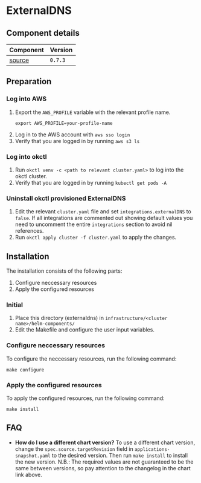 # ExternalDNS

## Component details

| Component                                                                     | Version  |
| ----------------------------------------------------------------------------- | -------- |
| [source](https://github.com/kubernetes-sigs/external-dns/releases/tag/v0.7.3) | `0.7.3`  |

## Preparation

### Log into AWS

1. Export the `AWS_PROFILE` variable with the relevant profile name.
    ```shell
    export AWS_PROFILE=your-profile-name
    ```
2. Log in to the AWS account with `aws sso login`
3. Verify that you are logged in by running `aws s3 ls`

### Log into okctl

1. Run `okctl venv -c <path to relevant cluster.yaml>` to log into the okctl cluster.
2. Verify that you are logged in by running `kubectl get pods -A`

### Uninstall okctl provisioned ExternalDNS

1. Edit the relevant `cluster.yaml` file and set `integrations.externalDNS` to `false`. If all integrations are commented
   out showing default values you need to uncomment the entire `integrations` section to avoid nil references.
2. Run `okctl apply cluster -f cluster.yaml` to apply the changes.

## Installation

The installation consists of the following parts:

1. Configure neccessary resources
2. Apply the configured resources

### Initial

1. Place this directory (externaldns) in `infrastructure/<cluster name>/helm-components/`
2. Edit the Makefile and configure the user input variables.

### Configure neccessary resources

To configure the neccessary resources, run the following command:

```shell
make configure
```

### Apply the configured resources

To apply the configured resources, run the following command:

```shell
make install
```

## FAQ

- **How do I use a different chart version?** To use a different chart version, change the `spec.source.targetRevision` field
    in `applications-snapshot.yaml` to the desired version. Then run `make install` to install the new version. N.B.: The required
		values are not guaranteed to be the same between versions, so pay attention to the changelog in the chart link above.

